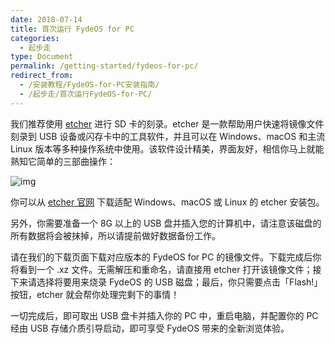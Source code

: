 ```yaml
---
date: 2018-07-14
title: 首次运行 FydeOS for PC
categories:
  - 起步走
type: Document
permalink: /getting-started/fydeos-for-pc/
redirect_from:
  - /安装教程/FydeOS-for-PC安装指南/
  - /起步走/首次运行FydeOS-for-PC/
---
```


我们推荐使用 [etcher](https://etcher.io/) 进行 SD 卡的刻录。etcher 是一款帮助用户快速将镜像文件刻录到 USB 设备或闪存卡中的工具软件，并且可以在 Windows、macOS 和主流 Linux 版本等多种操作系统中使用。该软件设计精美，界面友好，相信你马上就能熟知它简单的三部曲操作：

![img](https://fydeos.com/wp-content/uploads/2016/11/etcher-1.gif)

你可以从 [etcher 官网](https://etcher.io/) 下载适配 Windows、macOS 或 Linux 的 etcher 安装包。

另外，你需要准备一个 8G 以上的 USB 盘并插入您的计算机中，请注意该磁盘的所有数据将会被抹掉，所以请提前做好数据备份工作。

请在我们的下载页面下载对应版本的 FydeOS for PC 的镜像文件。下载完成后你将看到一个 .xz 文件。无需解压和重命名，请直接用 etcher 打开该镜像文件；接下来请选择将要用来烧录 FydeOS 的 USB 磁盘；最后，你只需要点击「Flash!」按钮，etcher 就会帮你处理完剩下的事情！

一切完成后，即可取出 USB 盘卡并插入你的 PC 中，重启电脑，并配置你的 PC 经由 USB 存储介质引导启动，即可享受 FydeOS 带来的全新浏览体验。